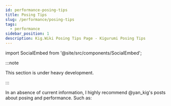 ```yaml
---
id: performance-posing-tips
title: Posing Tips
slug: /performance/posing-tips
tags:
  - performance
sidebar_position: 1
description: Kig.Wiki Posing Tips Page - Kigurumi Posing Tips
---
```

import SocialEmbed from '@site/src/components/SocialEmbed';

:::note

This section is under heavy development.

:::


In an absence of current information, I highly recommend @yan_kig's posts about posing and performance. Such as:
<SocialEmbed post="https://twitter.com/yan_kig/status/1878761514628431898" maxWidth={820} />